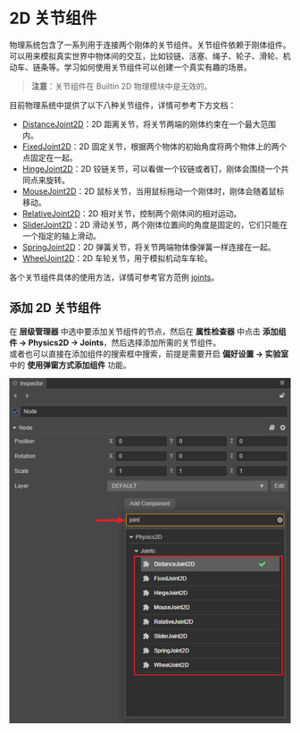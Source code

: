 # 2D 关节组件

物理系统包含了一系列用于连接两个刚体的关节组件。关节组件依赖于刚体组件。可以用来模拟真实世界中物体间的交互，比如铰链、活塞、绳子、轮子、滑轮、机动车、链条等。学习如何使用关节组件可以创建一个真实有趣的场景。

> **注意**：关节组件在 Builtin 2D 物理模块中是无效的。

目前物理系统中提供了以下八种关节组件，详情可参考下方文档：

- [DistanceJoint2D](./joint-2d/distanceJoint2D.md)：2D 距离关节，将关节两端的刚体约束在一个最大范围内。
- [FixedJoint2D](joint-2d/fixedJoint2D.md)：2D 固定关节，根据两个物体的初始角度将两个物体上的两个点固定在一起。
- [HingeJoint2D](joint-2d/hingeJoint2D.md)：2D 铰链关节，可以看做一个铰链或者钉，刚体会围绕一个共同点来旋转。
- [MouseJoint2D](joint-2d/mouseJoint2D.md)：2D 鼠标关节，当用鼠标拖动一个刚体时，刚体会随着鼠标移动。
- [RelativeJoint2D](joint-2d/relativeJoint2D.md)：2D 相对关节，控制两个刚体间的相对运动。
- [SliderJoint2D](joint-2d/sliderJoint2D.md)：2D 滑动关节，两个刚体位置间的角度是固定的，它们只能在一个指定的轴上滑动。
- [SpringJoint2D](joint-2d/springJoint2D.md)：2D 弹簧关节，将关节两端物体像弹簧一样连接在一起。
- [WheelJoint2D](joint-2d/wheelJoint2D.md)：2D 车轮关节，用于模拟机动车车轮。

各个关节组件具体的使用方法，详情可参考官方范例 [joints](https://github.com/cocos-creator/physics-samples/tree/v3.x/2d/box2d/assets/cases/example/joints)。

## 添加 2D 关节组件

在 **层级管理器** 中选中要添加关节组件的节点，然后在 **属性检查器** 中点击 **添加组件 -> Physics2D -> Joints**，然后选择添加所需的关节组件。<br>或者也可以直接在添加组件的搜索框中搜索，前提是需要开启 **偏好设置 -> 实验室** 中的 **使用弹窗方式添加组件** 功能。

![add component](image/add-comp.png)

